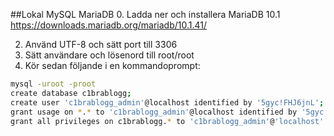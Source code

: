 ##Lokal MySQL MariaDB
0. Ladda ner och installera MariaDB 10.1
https://downloads.mariadb.org/mariadb/10.1.41/

2. Använd UTF-8 och sätt port till 3306
3. Sätt användare och lösenord till root/root
4. Kör sedan följande i en kommandoprompt:
```bash
mysql -uroot -proot
create database c1brablogg;
create user 'c1brablogg_admin'@localhost identified by '5gyc!FHJ6jnL';
grant usage on *.* to 'c1brablogg_admin'@localhost identified by '5gyc!FHJ6jnL';
grant all privileges on c1brablogg.* to 'c1brablogg_admin'@'localhost' identified by '5gyc!FHJ6jnL';
```